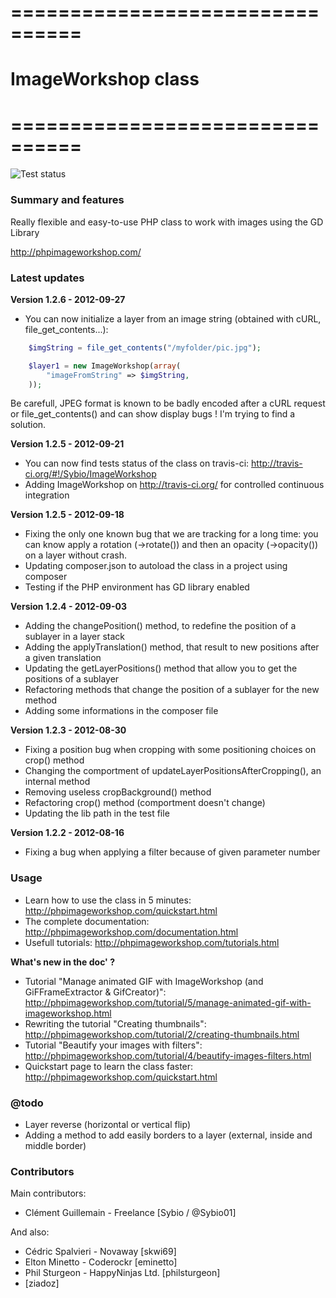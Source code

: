 # ================================
# ImageWorkshop class
# ================================

![Test status](https://secure.travis-ci.org/Sybio/ImageWorkshop.png)

### Summary and features
Really flexible and easy-to-use PHP class to work with images using the GD Library

http://phpimageworkshop.com/

### Latest updates

**Version 1.2.6 - 2012-09-27**
- You can now initialize a layer from an image string (obtained with cURL, file_get_contents...):
```php
    $imgString = file_get_contents("/myfolder/pic.jpg");

    $layer1 = new ImageWorkshop(array(
        "imageFromString" => $imgString,
    ));
```
Be carefull, JPEG format is known to be badly encoded after a cURL request or file_get_contents()
and can show display bugs ! I'm trying to find a solution.

**Version 1.2.5 - 2012-09-21**
- You can now find tests status of the class on travis-ci: http://travis-ci.org/#!/Sybio/ImageWorkshop
- Adding ImageWorkshop on http://travis-ci.org/ for controlled continuous integration

**Version 1.2.5 - 2012-09-18**
- Fixing the only one known bug that we are tracking for a long time: you can know
apply a rotation (->rotate()) and then an opacity (->opacity()) on a layer without crash.
- Updating composer.json to autoload the class in a project using composer
- Testing if the PHP environment has GD library enabled

**Version 1.2.4 - 2012-09-03**
- Adding the changePosition() method, to redefine the position of a sublayer in a layer stack
- Adding the applyTranslation() method, that result to new positions after a given translation
- Updating the getLayerPositions() method that allow you to get the positions of a sublayer
- Refactoring methods that change the position of a sublayer for the new method
- Adding some informations in the composer file

**Version 1.2.3 - 2012-08-30**
- Fixing a position bug when cropping with some positioning choices on crop() method
- Changing the comportment of updateLayerPositionsAfterCropping(), an internal method
- Removing useless cropBackground() method
- Refactoring crop() method (comportment doesn't change)
- Updating the lib path in the test file

**Version 1.2.2 - 2012-08-16**
- Fixing a bug when applying a filter because of given parameter number

### Usage

- Learn how to use the class in 5 minutes: http://phpimageworkshop.com/quickstart.html
- The complete documentation: http://phpimageworkshop.com/documentation.html
- Usefull tutorials: http://phpimageworkshop.com/tutorials.html

**What's new in the doc' ?**

- Tutorial "Manage animated GIF with ImageWorkshop (and GiFFrameExtractor & GifCreator)": http://phpimageworkshop.com/tutorial/5/manage-animated-gif-with-imageworkshop.html
- Rewriting the tutorial "Creating thumbnails": http://phpimageworkshop.com/tutorial/2/creating-thumbnails.html
- Tutorial "Beautify your images with filters": http://phpimageworkshop.com/tutorial/4/beautify-images-filters.html
- Quickstart page to learn the class faster: http://phpimageworkshop.com/quickstart.html

### @todo
- Layer reverse (horizontal or vertical flip)
- Adding a method to add easily borders to a layer (external, inside and middle border)

### Contributors
Main contributors:
- Clément Guillemain - Freelance [Sybio / @Sybio01]
          
And also:
- Cédric Spalvieri - Novaway [skwi69]
- Elton Minetto - Coderockr [eminetto]
- Phil Sturgeon - HappyNinjas Ltd. [philsturgeon]
- [ziadoz]
